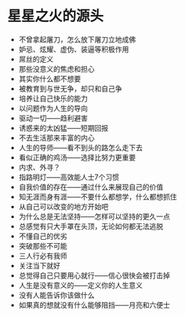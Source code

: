 # 星星之火的源头

* 不曾拿起屠刀，怎么放下屠刀立地成佛
* 妒忌、炫耀、虚伪、装逼等积极作用
* 屌丝的定义
* 那些没意义的焦虑和担心
* 其实你什么都不想要
* 被教育到与世无争，却只和自己争
* 培养让自己快乐的能力
* 以问题作为人生的导向
* 驱动一切——趋利避害
* 诱惑来的太凶猛——短期回报
* 不去生活那来丰富的内心
* 人生的导师——看不到头的路怎么走下去
* 看似正确的鸡汤——选择比努力更重要
* 内求、外寻？
* 指路明灯——高效能人士7个习惯
* 自我价值的存在——通过什么来展现自己的价值
* 知无涯而身有涯——不要什么都想学，什么都想抓住
* 从自己可以改变的地方开始吧
* 为什么总是无法坚持——怎样可以坚持的更久一点
* 总感觉有只大手罩在头顶，无论如何都无法逃脱
* 不懂自己的优劣
* 突破那些不可能
* 三人行必有我师
* 关注当下就好
* 总觉得自己只要用心就行——信心很快会被打击掉
* 人生是没有意义的——定义你的人生意义
* 没有人能告诉你该做什么
* 如果真的想就没有什么能够阻挡——月亮和六便士